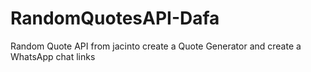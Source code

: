 # RandomQuotesAPI-Dafa
Random Quote API from jacinto create a Quote Generator and create a WhatsApp chat links
